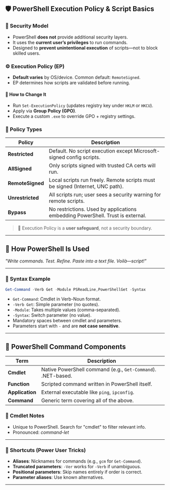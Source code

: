 ## 🛡️ PowerShell Execution Policy & Script Basics

### 🔐 Security Model
- PowerShell **does not** provide additional security layers.
- It uses the **current user’s privileges** to run commands.
- Designed to **prevent unintentional execution** of scripts—not to block skilled users.

### ⚙️ Execution Policy (EP)
- **Default varies** by OS/device. Common default: `RemoteSigned`.
- EP determines how scripts are validated before running.

#### 🔄 How to Change It
- Run `Set-ExecutionPolicy` (updates registry key under `HKLM` or `HKCU`).
- Apply via **Group Policy (GPO)**.
- Execute a custom `.exe` to override GPO + registry settings.

### 📜 Policy Types

| Policy        | Description                                                                 |
|---------------|-----------------------------------------------------------------------------|
| **Restricted**   | Default. No script execution except Microsoft-signed config scripts.         |
| **AllSigned**    | Only scripts signed with trusted CA certs will run.                          |
| **RemoteSigned** | Local scripts run freely. Remote scripts must be signed (Internet, UNC path).|
| **Unrestricted** | All scripts run; user sees a security warning for remote scripts.            |
| **Bypass**       | No restrictions. Used by applications embedding PowerShell. Trust is external.|

> 📌 Execution Policy is a **user safeguard**, not a security boundary.

---

## 🧠 How PowerShell Is Used
_"Write commands. Test. Refine. Paste into a text file. Voilà—script!"_

---

### 🧬 Syntax Example
```powershell
Get-Command -Verb Get -Module PSReadLine,PowerShellGet -Syntax
```

- `Get-Command`: Cmdlet in Verb-Noun format.
- `-Verb Get`: Simple parameter (no quotes).
- `-Module`: Takes multiple values (comma-separated).
- `-Syntax`: Switch parameter (no value).
- Mandatory spaces between cmdlet and parameters.
- Parameters start with `-` and are **not case sensitive**.

---

## 🧩 PowerShell Command Components

| Term         | Description                                                                 |
|--------------|-----------------------------------------------------------------------------|
| **Cmdlet**       | Native PowerShell command (e.g., `Get-Command`). .NET-based.                |
| **Function**     | Scripted command written in PowerShell itself.                              |
| **Application**  | External executable like `ping`, `ipconfig`.                                |
| **Command**      | Generic term covering all of the above.                                     |

### 🔑 Cmdlet Notes
- Unique to PowerShell. Search for "cmdlet" to filter relevant info.
- Pronounced: _command-let_

---

### 🚀 Shortcuts (Power User Tricks)
- **Aliases**: Nicknames for commands (e.g., `gcm` for `Get-Command`).
- **Truncated parameters**: `-Ver` works for `-Verb` if unambiguous.
- **Positional parameters**: Skip names entirely if order is correct.
- **Parameter aliases**: Use known alternatives.

---

